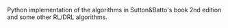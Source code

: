 Python implementation of the algorithms in Sutton&Batto's book 2nd edition and some other RL/DRL algorithms.
